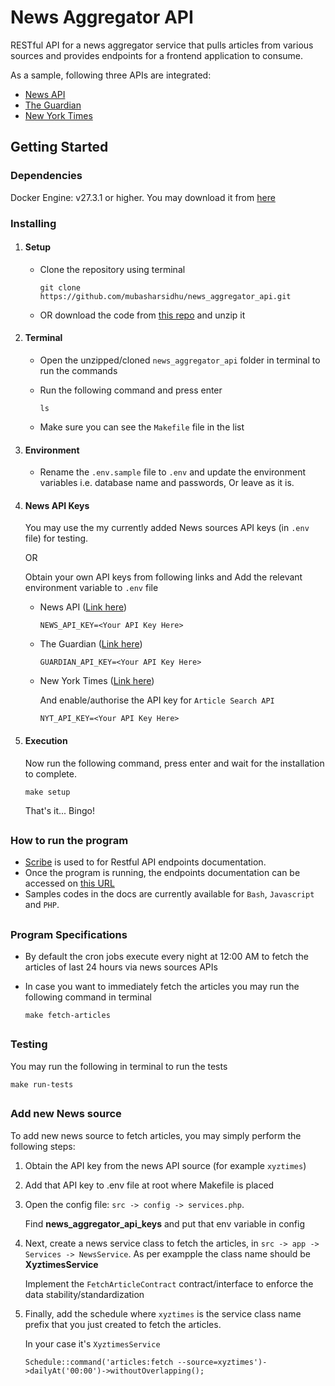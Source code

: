# News Aggregator API

RESTful API for a news aggregator service that pulls articles from various sources and provides endpoints for a frontend application to consume.

As a sample, following three APIs are integrated:

- [News API](https://newsapi.org/docs)
- [The Guardian](https://open-platform.theguardian.com/documentation)
- [New York Times](https://developer.nytimes.com/docs/articlesearch-product/1/overview)

## Getting Started

### Dependencies

Docker Engine: v27.3.1 or higher. You may download it from [here](https://docs.docker.com/engine/release-notes/27/)

### Installing

1. #### Setup

   - Clone the repository using terminal

     ```
     git clone https://github.com/mubasharsidhu/news_aggregator_api.git
     ```

   - OR download the code from [this repo](https://github.com/mubasharsidhu/news_aggregator_api) and unzip it

2. #### Terminal

   - Open the unzipped/cloned `news_aggregator_api` folder in terminal to run the commands

   - Run the following command and press enter
     ```
     ls
     ```
   - Make sure you can see the `Makefile` file in the list

3. #### Environment

   - Rename the `.env.sample` file to `.env` and update the environment variables i.e. database name and passwords, Or leave as it is.

4. #### News API Keys

   You may use the my currently added News sources API keys (in `.env` file) for testing.

   OR

   Obtain your own API keys from following links and Add the relevant environment variable to `.env` file

   - News API ([Link here](https://newsapi.org/register))

     ```
     NEWS_API_KEY=<Your API Key Here>
     ```

   - The Guardian ([Link here](https://open-platform.theguardian.com/access))

     ```
     GUARDIAN_API_KEY=<Your API Key Here>
     ```

   - New York Times ([Link here](https://developer.nytimes.com/accounts/create))

     And enable/authorise the API key for `Article Search API`

     ```
     NYT_API_KEY=<Your API Key Here>
     ```

5. #### Execution

   Now run the following command, press enter and wait for the installation to complete.

   ```
   make setup
   ```

   That's it... Bingo!

##

### How to run the program

- [Scribe](https://scribe.knuckles.wtf/laravel) is used to for Restful API endpoints documentation.
- Once the program is running, the endpoints documentation can be accessed on [this URL](http://localhost:8081/docs/)
- Samples codes in the docs are currently available for `Bash`, `Javascript` and `PHP`.

##

### Program Specifications

- By default the cron jobs execute every night at 12:00 AM to fetch the articles of last 24 hours via news sources APIs
- In case you want to immediately fetch the articles you may run the following command in terminal

  ```
  make fetch-articles
  ```

##

### Testing

You may run the following in terminal to run the tests

```
make run-tests
```

##

### Add new News source

To add new news source to fetch articles, you may simply perform the following steps:

1. Obtain the API key from the news API source (for example `xyztimes`)
2. Add that API key to .env file at root where Makefile is placed
3. Open the config file: `src -> config -> services.php`.

   Find **news_aggregator_api_keys** and put that env variable in config

4. Next, create a news service class to fetch the articles, in `src -> app -> Services -> NewsService`. As per exampple the class name should be **XyztimesService**

   Implement the `FetchArticleContract` contract/interface to enforce the data stability/standardization

5. Finally, add the schedule where `xyztimes` is the service class name prefix that you just created to fetch the articles.

   In your case it's `XyztimesService`

   ```
   Schedule::command('articles:fetch --source=xyztimes')->dailyAt('00:00')->withoutOverlapping();
   ```
